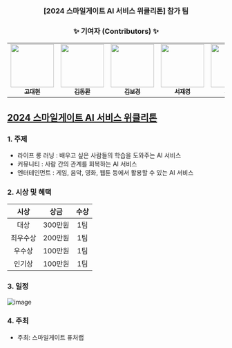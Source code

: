 
<h3 align='center'>[2024 스마일게이트 AI 서비스 위클리톤] 참가 팀</h3>

<h3 align='center'> ✨ 기여자 (Contributors) ✨ </h3>

<!-- ALL-CONTRIBUTORS-LIST:START - Do not remove or modify this section -->
<!-- prettier-ignore-start -->
<!-- markdownlint-disable -->
<table align='center'>
  <tr>
    <td align="center"><a href="https://github.com/godaebbang"><img src="https://avatars.githubusercontent.com/u/102419537?v=4" width="100px;" alt=""/><br/><sub><b>고대현</b></sub></a><br/></td>
    <td align="center"><a href="https://github.com/DH-1279"><img src="https://avatars.githubusercontent.com/u/79534025?v=4" width="100px;" alt=""/><br/><sub><b>김동환</b></sub></a><br/></td>
    <td align="center"><a href="https://github.com/bogeoung"><img src="https://avatars.githubusercontent.com/u/50127209?v=4" width="100px;" alt=""/><br/><sub><b>김보경</b></sub></a><br/></td>
    <td align="center"><a href="https://github.com/tjwodud04"><img src="https://avatars.githubusercontent.com/u/34568203?s=400&u=b7ae33a442d813e50d1d7740519c98d013d1b360&v=4" width="100px;" alt=""/><br/><sub><b>서재영</b></sub></a><br/></td>
    <td align="center"><a href="https://github.com/statrav"><img src="https://avatars.githubusercontent.com/u/109338312?v=4" width="100px;" alt=""/><br/><sub><b>황혜수</b></sub></a><br/></td>
    <td align="center"><a href="https://github.com/JunseoHo"><img src="https://avatars.githubusercontent.com/u/112461939?v=4" width="100px;" alt=""/><br/><sub><b>호준서</b></sub></a><br/></td>
  </tr>
</table>
<!-- markdownlint-restore -->
<!-- prettier-ignore-end -->
<!-- ALL-CONTRIBUTORS-LIST:END -->

## [2024 스마일게이트 AI 서비스 위클리톤](https://futurelab.center/front/program/program-view?G_MENU_SEQ=&contSeq=754)

### 1. 주제
- 라이프 롱 러닝 : 배우고 싶은 사람들의 학습을 도와주는 AI 서비스
- 커뮤니티 : 사람 간의 관계를 회복하는 AI 서비스
- 엔터테인먼트 : 게임, 음악, 영화, 웹툰 등에서 활용할 수 있는 AI 서비스

### 2. 시상 및 혜택

|       시상       |   상금    | 수상 |
| :--------------: | :-------: | :--: |
|       대상       | 300만원 | 1팀  |
|      최우수상    | 200만원 | 1팀  |
|      우수상      | 100만원 | 1팀  |
|      인기상      |  100만원  | 1팀  |

### 3. 일정
![image](https://github.com/user-attachments/assets/6c986492-74c9-409a-bfc3-90e5004f1d76)

### 4. 주최
* 주최: 스마일게이트 퓨처랩
